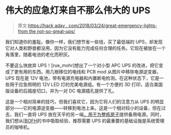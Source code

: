 # 伟大的应急灯来自不那么伟大的 UPS

> 原文:[https://hack aday . com/2018/03/24/great-emergency-lights-from the not-so-great-ups/](https://hackaday.com/2018/03/24/great-emergency-lights-from-not-so-great-ups/)

我们知道你的羞耻。像你一样，我们想节省一些钱，买了最低端的 UPS，却发现它对人类和野兽都没用，因为它没有能力完成任何合理的任务。它现在被放在一个角落里，随着电池的老化而积灰。

不要这么快放弃 UPS！[rue_mohr]想出了一个对小型 APC UPS 的改进，把它变成了更有用的东西。用几根移位的电线和 PCB mod 从图片中移除电源逆变器，UPS 现在是 12V 电池，带有电源充电器和内置断电检测。在这种状态下，它是一些用于应急照明的 12V LED 灯的完美电源组。有一个方便的 3D 打印，适合美国版设备的后插座切口，并为一对 DC 电源插孔提供了孔。

这是一个相对简单的技巧，但我们喜欢它，因为它将人们的注意力从 UPS 的明显部分——它的电源逆变器——转移到电池上来。这是一个相对较小的设备，但在过去，我们一直将 UPS 放在天平的另一端[，用于为整栋房子](https://hackaday.com/2012/04/09/ups-with-dead-batteries-reborn-as-a-whole-house-power-backup/)提供备用电源。同时，我们想从[[BOFH](https://en.wikipedia.org/wiki/Bastard_Operator_From_Hell)的书中吸取经验，推荐需要 UPS 的最重要的基础设施是系统管理员的咖啡机。
